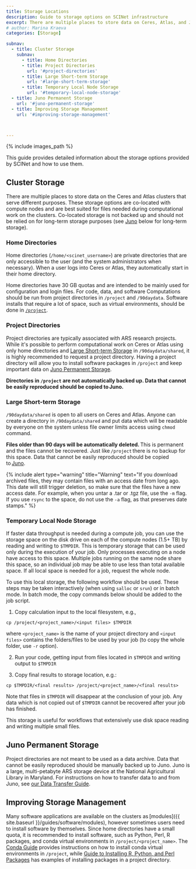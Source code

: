 ```yaml
---
title: Storage Locations
description: Guide to storage options on SCINet infrastructure
excerpt: There are multiple places to store data on Ceres, Atlas, and Juno that all serve different purposes. 
# author: Marina Kraeva
categories: [Storage]

subnav:
  - title: Cluster Storage
    subnav:
      - title: Home Directories
      - title: Project Directories
        url: '#project-directories'
      - title: Large Short-term Storage
        url: '#large-short-term-storage'
      - title: Temporary Local Node Storage
        url: '#temporary-local-node-storage'
  - title: Juno Permanent Storage
    url: '#juno-permanent-storage'
  - title: Improving Storage Management
    url: '#improving-storage-management'



---
```


{% include images_path %}


This guide provides detailed information about the storage options provided by SCINet and how to use them. <!--excerpt-->

## Cluster Storage

There are multiple places to store data on the Ceres and Atlas clusters that serve different purposes.
These storage options are co-located with compute nodes and are best suited for files needed during computational work on the clusters. Co-located storage is not backed up and should not be relied on for long-term storage purposes (see [Juno](#juno-permanent-storage) below for long-term storage). 

### Home Directories  

Home directories (`/home/<scinet_username>`) are private directories that are only accessible to the user (and the system administrators when necessary). When a user logs into Ceres or Atlas, they automatically start in their home directory. 

Home directories have 30 GB quotas and are intended to be mainly used for configuration and login files. For code, data, and software  Computations should be run from project directories in `/project` and `/90daydata`. Software installs that require a lot of space, such as virtual environments, should be done in [`/project`](#project-directories).

### Project Directories

Project directories are typically associated with ARS research projects. While it's possible to perform computational work on Ceres or Atlas using only home directories and [Large Short-term Storage](#large-short-term-storage) in `/90daydata/shared`, it is highly recommended to request a project directory. Having a project directory will allow you to install software packages in `/project` and keep important data on [Juno Permanent Storage](#juno-permanent-storage).

**Directories in `/project` are not automatically backed up. Data that cannot be easily reproduced should be copied to Juno.**



### Large Short-term Storage

`/90daydata/shared` is open to all users on Ceres and Atlas. Anyone can create a directory in `/90daydata/shared` and put data which will be readable by everyone on the system unless file owner limits access using `chmod` command. 

**Files older than 90 days will be automatically deleted.** This is permanent and the files cannot be recovered. Just like `/project` there is no backup for this space. Data that cannot be easily reproduced should be copied to [Juno](#juno-permanent-storage).  

{% include alert type="warning" title="Warning" text="If you download archived files, they may contain files with an access date from long ago. This date will still trigger deletion, so make sure that the files have a new access date. For example, when you untar a .tar or .tgz file, use the `-m` flag. If you use `rsync` to the space, do not use the `-a` flag, as that preserves date stamps." %}


### Temporary Local Node Storage

If faster data throughput is needed during a compute job, you can use the storage space on the disk drive on each of the compute nodes (1.5+ TB) by reading and writing to `$TMPDIR`. This is temporary storage that can be used only during the execution of your job. Only processes executing on a node have access to this space.  Multiple jobs running on the same node share this space, so an individual job may be able to use less than total available space. If all local space is needed for a job, request the whole node.

To use this local storage, the following workflow should be used.  These steps may be taken interactively (when using `salloc` or `srun`) or in batch mode. In batch mode, the copy commands below should be added to the job script.

1.	Copy calculation input to the local filesystem, e.g., 
```
cp /project/<project_name>/<input files> $TMPDIR
``` 
where `<project_name>` is the name of your project directory and `<input files>` contains the folders/files to be used by your job (to copy the whole folder, use `-r` option).

2.	Run your code, getting input from files located in `$TMPDIR` and writing output to `$TMPDIR`

3.	Copy final results to storage location, e.g.:
```
cp $TMPDIR/<final results> /project/<project_name>/<final results>
```

Note that files in `$TMPDIR` will disappear at the conclusion of your job.  Any data which is not copied out of `$TMPDIR` cannot be recovered after your job has finished.

This storage is useful for workflows that extensively use disk space reading and writing multiple small files.

## Juno Permanent Storage

Project directories are not meant to be used as a data archive. Data that cannot be easily reproduced should be manually backed up to Juno. Juno is a large, multi-petabyte ARS storage device at the National Agricultural Library in Maryland. For instructions on how to transfer data to and from Juno, see [our Data Transfer Guide](/guides/data/transfer).

## Improving Storage Management 

Many software applications are available on the clusters as [modules]({{ site.baseurl }}/guides/software/modules), however sometimes users need to install software by themselves. Since home directories have a small quota, it is recommended to install software, such as Python, Perl, R packages, and conda virtual environments in `/project/<project_name>`. The [Conda Guide](/guides/software/conda#example-2-installing-tensorflow-into-a-project-directory) provides instructions on how to install conda virtual environments in `/project`, while [Guide to Installing R, Python, and Perl Packages](/guides/software/r-perl-python) has examples of installing packages in a project directory.
